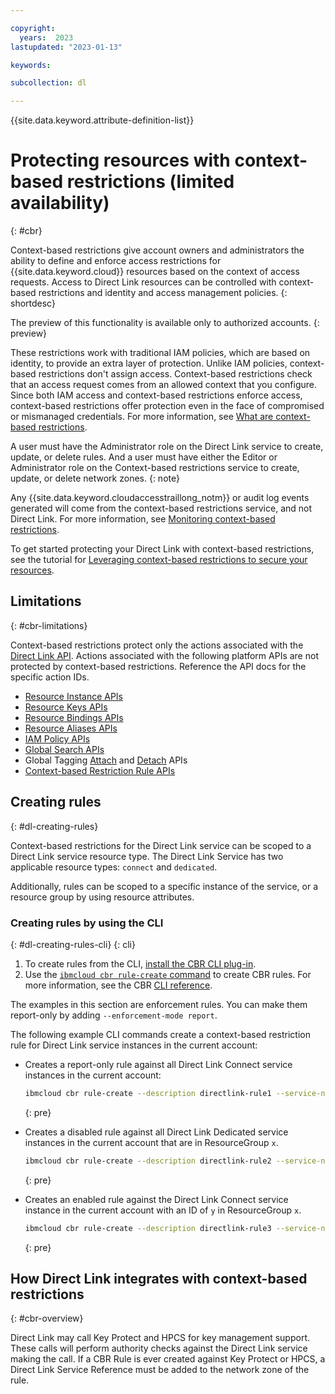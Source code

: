 ```yaml
---

copyright:
  years:  2023
lastupdated: "2023-01-13"

keywords: 

subcollection: dl

---
```


{{site.data.keyword.attribute-definition-list}}

# Protecting resources with context-based restrictions (limited availability)
{: #cbr}

Context-based restrictions give account owners and administrators the ability to define and enforce access restrictions for {{site.data.keyword.cloud}} resources based on the context of access requests. Access to Direct Link resources can be controlled with context-based restrictions and identity and access management policies.
{: shortdesc}

The preview of this functionality is available only to authorized accounts. {: preview}

These restrictions work with traditional IAM policies, which are based on identity, to provide an extra layer of protection. Unlike IAM policies, context-based restrictions don't assign access. Context-based restrictions check that an access request comes from an allowed context that you configure. Since both IAM access and context-based restrictions enforce access, context-based restrictions offer protection even in the face of compromised or mismanaged credentials. For more information, see [What are context-based restrictions](/docs/account?topic=account-context-restrictions-whatis).

A user must have the Administrator role on the Direct Link service to create, update, or delete rules. And a user must have either the Editor or Administrator role on the Context-based restrictions service to create, update, or delete network zones.
{: note}

Any {{site.data.keyword.cloudaccesstraillong_notm}} or audit log events generated will come from the context-based restrictions service, and not Direct Link. For more information, see [Monitoring context-based restrictions](/docs/account?topic=account-cbr-monitor).

To get started protecting your Direct Link with context-based restrictions, see the tutorial for [Leveraging context-based restrictions to secure your resources](/docs/account?topic=account-context-restrictions-tutorial). 

## Limitations
{: #cbr-limitations}

Context-based restrictions protect only the actions associated with the [Direct Link API](/apidocs/direct_link). Actions associated with the following platform APIs are not protected by context-based restrictions. Reference the API docs for the specific action IDs.

- [Resource Instance APIs](/apidocs/resource-controller/resource-controller#list-resource-instances)
- [Resource Keys APIs](/apidocs/resource-controller/resource-controller#list-resource-keys)
- [Resource Bindings APIs](/apidocs/resource-controller/resource-controller#list-resource-bindings)
- [Resource Aliases APIs](/apidocs/resource-controller/resource-controller#list-resource-aliases)
- [IAM Policy APIs](/apidocs/iam-policy-management#list-policies)
- [Global Search APIs](/apidocs/search)
- Global Tagging [Attach](/apidocs/tagging#attach-tag) and [Detach](/apidocs/tagging#detach-tag) APIs
- [Context-based Restriction Rule APIs](/apidocs/context-based-restrictions#create-rule)

## Creating rules
{: #dl-creating-rules}

Context-based restrictions for the Direct Link service can be scoped to a Direct Link service resource type. The Direct Link Service has two applicable resource types: `connect` and `dedicated`.

Additionally, rules can be scoped to a specific instance of the service, or a resource group by using resource attributes.

### Creating rules by using the CLI
{: #dl-creating-rules-cli}
{: cli}

1. To create rules from the CLI, [install the CBR CLI plug-in](/docs/account?topic=cli-cbr-plugin#install-cbr-plugin).
1. Use the [`ibmcloud cbr rule-create` command](/docs/account?topic=cli-cbr-plugin#cbr-cli-rule-create-command) to create CBR rules. For more information, see the CBR [CLI reference](/docs/account?topic=cli-cbr-plugin#cbr-zones-cli).

The examples in this section are enforcement rules. You can make them report-only by adding `--enforcement-mode report`.  

The following example CLI commands create a context-based restriction rule for Direct Link service instances in the current account:

* Creates a report-only rule against all Direct Link Connect service instances in the current account:

   ```sh
   ibmcloud cbr rule-create --description directlink-rule1 --service-name directlink --resource-type connect --zone-id=<zone_id> --enforcement-mode report
   ```
   {: pre}

* Creates a disabled rule against all Direct Link Dedicated service instances in the current account that are in ResourceGroup `x`.

   ```sh
   ibmcloud cbr rule-create --description directlink-rule2 --service-name directlink --resource-type dedicated --resource-attributes "resourceGroupId=<rg_x_id>" --zone-id=<zone_id> --enforcement-mode disabled
   ```
   {: pre}

* Creates an enabled rule against the Direct Link Connect service instance in the current account with an ID of `y` in ResourceGroup `x`.

   ```sh
   ibmcloud cbr rule-create --description directlink-rule3 --service-name directlink --resource-type dedicated --resource-attributes "resource=<id_y>,resourceGroupId=<rg_x_id>" --zone-id=<zone_id> --enforcement-mode disabled
   ```
   {: pre}

## How Direct Link integrates with context-based restrictions
{: #cbr-overview}

Direct Link may call Key Protect and HPCS for key management support. These calls will perform authority checks against the Direct Link service making the call. If a CBR Rule is ever created against Key Protect or HPCS, a Direct Link Service Reference must be added to the network zone of the rule.
